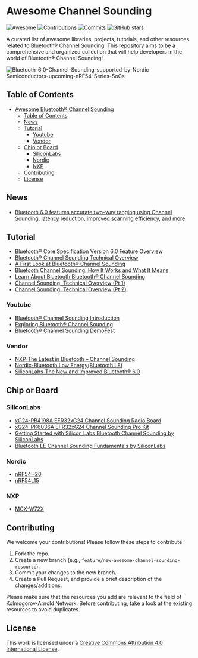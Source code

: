 # Awesome Channel Sounding



![Awesome](https://awesome.re/badge.svg) [![Contributions](https://img.shields.io/github/issues-pr-closed-raw/mintisan/awesome-channel-sounding.svg?label=contributions)](https://github.com/mintisan/awesome-channel-sounding/pulls) [![Commits](https://img.shields.io/github/last-commit/awesome-channel-sounding.svg?label=last%20contribution)](https://github.com/gigwegbe/tinyml-papers-and-projects/commits/main) ![GitHub stars](https://img.shields.io/github/stars/awesome-channel-sounding.svg?style=social)



A curated list of awesome libraries, projects, tutorials, and other resources related to Bluetooth® Channel Sounding. This repository aims to be a comprehensive and organized collection that will help developers in the world of Bluetooth® Channel Sounding!

![Bluetooth-6 0-Channel-Sounding-supported-by-Nordic-Semiconductors-upcoming-nRF54-Series-SoCs](https://github.com/user-attachments/assets/a6d513cb-3d6a-4b00-8714-09e5e2f18a53)


## Table of Contents

- [Awesome Bluetooth® Channel Sounding](#Breadcrumbsawesome-channel-sounding)
  - [Table of Contents](#table-of-contents)
  - [News](#news)
  - [Tutorial](#tutorial)
    - [Youtube](#youtube)
    - [Vendor](#vendor)
  - [Chip or Board](#chip-or-board)
    - [SiliconLabs](#siliconLabs)
    - [Nordic](#nordic)
    - [NXP](#nxp)
  - [Contributing](#contributing)
  - [License](#license)


## News

- [Bluetooth 6.0 features accurate two-way ranging using Channel Sounding, latency reduction, improved scanning efficiency, and more](https://www.cnx-software.com/2024/09/04/bluetooth-6-0-features-accurate-two-way-ranging-using-channel-sounding-latency-reduction-improved-scanning-efficiency-and-more/)

## Tutorial

- [Bluetooth® Core Specification Version 6.0 Feature Overview](https://www.bluetooth.com/core-specification-6-feature-overview/)
- [Bluetooth® Channel Sounding Technical Overview](https://www.bluetooth.com/channel-sounding-tech-overview/)
- [A First Look at Bluetooth® Channel Sounding](https://www.bluetooth.com/blog/a-first-look-at-bluetooth-channel-sounding/)
- [Bluetooth Channel Sounding: How It Works and What It Means](https://www.bluetooth.com/blog/bluetooth-channel-sounding-how-it-works/)
- [Learn About Bluetooth Bluetooth® Channel Sounding](https://www.bluetooth.com/learn-about-bluetooth/feature-enhancements/channel-sounding/)
- [Channel Sounding: Technical Overview (Pt 1)](https://www.packetcraft.com/post/channel-sounding-technical-overview-pt-1)
- [Channel Sounding: Technical Overview (Pt 2)](https://www.packetcraft.com/post/channel-sounding-technical-overview-pt-2)

### Youtube

- [Bluetooth® Channel Sounding Introduction](https://www.youtube.com/watch?v=iviXwFDsIqY&ab_channel=BluetoothSIG)
- [Exploring Bluetooth® Channel Sounding](https://www.youtube.com/watch?v=U9GAK2AsJi0&ab_channel=BluetoothSIG)
- [Bluetooth®️ Channel Sounding DemoFest](https://www.youtube.com/watch?v=8_WGSFrhRv8&list=PLW_2Bjh22ZRUDSVMV7zPSuSP9Edzqe1gK&ab_channel=BluetoothSIG)

### Vendor

- [NXP-The Latest in Bluetooth – Channel Sounding](https://www.nxp.com/company/about-nxp/smarter-world-blog/BL-THE-LATEST-IN-BLUETOOTH-CHANNEL-SOUNDING)
- [Nordic-Bluetooth Low Energy(Bluetooth LE)](https://www.nordicsemi.com/Products/Wireless/Bluetooth-Low-Energy/Channel-Sounding)
- [SiliconLabs-The New and Improved Bluetooth® 6.0](https://www.silabs.com/blog/the-new-and-improved-bluetooth-6-0)


## Chip or Board

### SiliconLabs

- [xG24-RB4198A EFR32xG24 Channel Sounding Radio Board](https://www.silabs.com/development-tools/wireless/xg24-rb4198a-efr32xg24-channel-sounding-radio-board?tab=overview)
- [xG24-PK6036A EFR32xG24 Channel Sounding Pro Kit](https://www.silabs.com/development-tools/wireless/efr32xg24-channel-sounding-pro-kit?tab=overview)
- [Getting Started with Silicon Labs Bluetooth Channel Sounding by SiliconLabs](https://docs.silabs.com/rtl-lib/8.2.0/rtl-lib-channel-sounding-getting-started/)
- [Bluetooth LE Channel Sounding Fundamentals by SiliconLabs](https://docs.silabs.com/rtl-lib/latest/rtl-lib-channel-sounding-fundamentals/)


### Nordic

- [nRF54H20](https://www.nordicsemi.com/Products/nRF54H20)
- [nRF54L15](https://www.nordicsemi.com/Products/nRF54L15)

### NXP

- [MCX-W72X](https://www.nxp.com/products/processors-and-microcontrollers/arm-microcontrollers/general-purpose-mcus/mcx-arm-cortex-m/mcx-w-series-microcontrollers/mcx-w72x-secure-and-ultra-low-power-mcus-for-matter-thread-zigbee-and-bluetooth-le:MCX-W72X)


## Contributing

We welcome your contributions! Please follow these steps to contribute:

1. Fork the repo.
2. Create a new branch (e.g., `feature/new-awesome-channel-sounding-resource`).
3. Commit your changes to the new branch.
4. Create a Pull Request, and provide a brief description of the changes/additions.

Please make sure that the resources you add are relevant to the field of Kolmogorov-Arnold Network. Before contributing, take a look at the existing resources to avoid duplicates.

## License

This work is licensed under a [Creative Commons Attribution 4.0 International License](https://creativecommons.org/licenses/by/4.0/).
